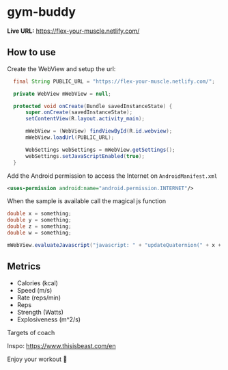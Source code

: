 # gym-buddy

**Live URL:** https://flex-your-muscle.netlify.com/

## How to use

Create the WebView and setup the url:

```java
  final String PUBLIC_URL = "https://flex-your-muscle.netlify.com/";

  private WebView mWebView = null;

  protected void onCreate(Bundle savedInstanceState) {
      super.onCreate(savedInstanceState);
      setContentView(R.layout.activity_main);

      mWebView = (WebView) findViewById(R.id.webview);
      mWebView.loadUrl(PUBLIC_URL);

      WebSettings webSettings = mWebView.getSettings();
      webSettings.setJavaScriptEnabled(true);
  }
```

Add the Android permission to access the Internet on `AndroidManifest.xml`

```xml
<uses-permission android:name="android.permission.INTERNET"/>
```

When the sample is available call the magical js function

```java
double x = something;
double y = something;
double z = something;
double w = something;

mWebView.evaluateJavascript("javascript: " + "updateQuaternion(" + x + "," + y + "," + z + "," + w + ")", null);
```

## Metrics

- Calories (kcal)
- Speed (m/s)
- Rate (reps/min)
- Reps
- Strength (Watts)
- Explosiveness (m^2/s)

Targets of coach

Inspo: https://www.thisisbeast.com/en

Enjoy your workout 🏃
